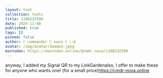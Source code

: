 ```yaml
---
layout: toot
collection: toots
title: 1108232500
date: 2024-11-08
published: true
tags: []
pinned: false
author: ⸸ commander ░ nova ⸸ :~$
avatar: /img/avatar/daemon.jpeg
mastodon: https://mastodon.online/@cmdr_nova/1108232500
---
```


anyway, I added my Signal QR to my LinkGardenalso, I offer to make these for anyone who wants one! (for a small price)https://cmdr-nova.online
